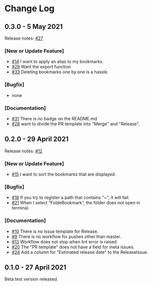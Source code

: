 # Change Log

## 0.3.0 - 5 May 2021

Release notes: [#27](https://github.com/atEaE/fuzzy-bookmarks/issues/27)

### [New or Update Feature]

- [#14](https://github.com/atEaE/fuzzy-bookmarks/issues/14) I want to apply an alias to my bookmarks. 
- [#29](https://github.com/atEaE/fuzzy-bookmarks/issues/29) Want the export function
- [#33](https://github.com/atEaE/fuzzy-bookmarks/issues/33) Deleting bookmarks one by one is a hassle.

### [Bugfix]

- none

### [Documentation]

- [#31](https://github.com/atEaE/fuzzy-bookmarks/issues/31) There is no badge on the README.md
- [#28](https://github.com/atEaE/fuzzy-bookmarks/issues/28) want to divide the PR template into "Merge" and "Release".


## 0.2.0 - 29 April 2021

Release notes: [#12](https://github.com/atEaE/fuzzy-bookmarks/issues/12)

### [New or Update Feature]

- [#15](https://github.com/atEaE/fuzzy-bookmarks/issues/15) I want to sort the bookmarks that are displayed. 

### [Bugfix]

- [#18](https://github.com/atEaE/fuzzy-bookmarks/issues/18) If you try to register a path that contains "~", it will fail. 
- [#21](https://github.com/atEaE/fuzzy-bookmarks/issues/21) When I select ”FoldeBookmark”, the folder does not open in terminal. 

### [Documentation]

- [#10](https://github.com/atEaE/fuzzy-bookmarks/issues/10) There is no Issue template for Release. 
- [#9](https://github.com/atEaE/fuzzy-bookmarks/issues/9) There is no workflow for pushes other than master. 
- [#13](https://github.com/atEaE/fuzzy-bookmarks/issues/13) Workflow does not stop when lint error is raised
- [#20](https://github.com/atEaE/fuzzy-bookmarks/issues/20) The "PR template" does not have a field for meta issues.
- [#24](https://github.com/atEaE/fuzzy-bookmarks/issues/24) Add a column for "Estimated release date" to the ReleaseIssue.

## 0.1.0 - 27 April 2021

Beta test version released.
